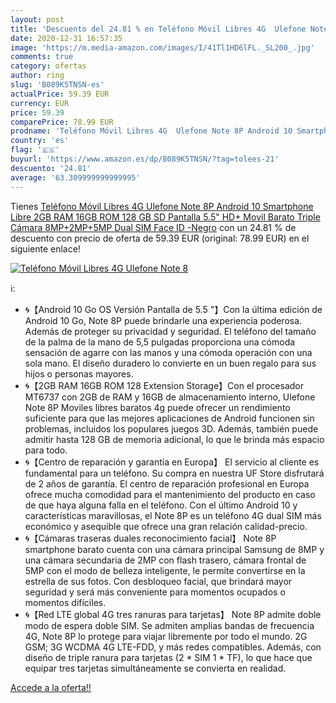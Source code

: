 ```yaml
---
layout: post
title: 'Descuento del 24.81 % en Teléfono Móvil Libres 4G  Ulefone Note 8'
date: 2020-12-31 16:57:35
image: 'https://m.media-amazon.com/images/I/41Tl1HD6lFL._SL200_.jpg'
comments: true
category: ofertas
author: ring
slug: 'B089K5TNSN-es'
actualPrice: 59.39 EUR
currency: EUR
price: 59.39
comparePrice: 78.99 EUR
prodname: 'Teléfono Móvil Libres 4G  Ulefone Note 8P Android 10 Smartphone Libre  2GB RAM 16GB ROM  128 GB SD   Pantalla 5.5" HD+ Movil Barato  Triple Cámara 8MP+2MP+5MP  Dual SIM  Face ID -Negro'
country: 'es'
flag: '🇪🇸'
buyurl: 'https://www.amazon.es/dp/B089K5TNSN/?tag=tolees-21'
descuento: '24.81'
average: '63.309999999999995'
---
```


Tienes [Teléfono Móvil Libres 4G  Ulefone Note 8P Android 10 Smartphone Libre  2GB RAM 16GB ROM  128 GB SD   Pantalla 5.5" HD+ Movil Barato  Triple Cámara 8MP+2MP+5MP  Dual SIM  Face ID -Negro](https://www.amazon.es/dp/B089K5TNSN/?tag=tolees-21) con un 24.81 % de descuento con precio de oferta de 59.39 EUR (original: 78.99 EUR) en el siguiente enlace!

[![Teléfono Móvil Libres 4G  Ulefone Note 8](https://m.media-amazon.com/images/I/41Tl1HD6lFL._SL200_.jpg)](https://www.amazon.es/dp/B089K5TNSN/?tag=tolees-21)

ℹ️:

- 🌀【Android 10 Go OS Versión Pantalla de 5.5 "】Con la última edición de Android 10 Go, Note 8P puede brindarle una experiencia poderosa. Además de proteger su privacidad y seguridad. El teléfono del tamaño de la palma de la mano de 5,5 pulgadas proporciona una cómoda sensación de agarre con las manos y una cómoda operación con una sola mano. El diseño duradero lo convierte en un buen regalo para sus hijos o personas mayores.
- 🌀【2GB RAM 16GB ROM 128 Extension Storage】Con el procesador MT6737 con 2GB de RAM y 16GB de almacenamiento interno, Ulefone Note 8P Moviles libres baratos 4g puede ofrecer un rendimiento suficiente para que las mejores aplicaciones de Android funcionen sin problemas, incluidos los populares juegos 3D. Además, también puede admitir hasta 128 GB de memoria adicional, lo que le brinda más espacio para todo.
- 🌀【Centro de reparación y garantía en Europa】 El servicio al cliente es fundamental para un teléfono. Su compra en nuestra UF Store disfrutará de 2 años de garantía. El centro de reparación profesional en Europa ofrece mucha comodidad para el mantenimiento del producto en caso de que haya alguna falla en el teléfono. Con el último Android 10 y características maravillosas, el Note 8P es un teléfono 4G dual SIM más económico y asequible que ofrece una gran relación calidad-precio.
- 🌀【Cámaras traseras duales reconocimiento facial】 Note 8P smartphone barato cuenta con una cámara principal Samsung de 8MP y una cámara secundaria de 2MP con flash trasero, cámara frontal de 5MP con el modo de belleza inteligente, le permite convertirse en la estrella de sus fotos. Con desbloqueo facial, que brindará mayor seguridad y será más conveniente para momentos ocupados o momentos difíciles.
- 🌀【Red LTE global 4G tres ranuras para tarjetas】 Note 8P admite doble modo de espera doble SIM. Se admiten amplias bandas de frecuencia 4G, Note 8P lo protege para viajar libremente por todo el mundo. 2G GSM; 3G WCDMA 4G LTE-FDD, y más redes compatibles. Además, con diseño de triple ranura para tarjetas (2 * SIM 1 * TF), lo que hace que equipar tres tarjetas simultáneamente se convierta en realidad.

[Accede a la oferta!!](https://www.amazon.es/dp/B089K5TNSN/?tag=tolees-21)
